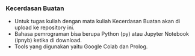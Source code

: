 <h3>Kecerdasan Buatan</h3>

- Untuk tugas kuliah dengan mata kuliah Kecerdasan Buatan akan di upload ke repository ini.
- Bahasa pemrograman bisa berupa Python (py) atau Jupyter Notebook (ipnyb) ketika di download.
- Tools yang digunakan yaitu Google Colab dan Prolog.
